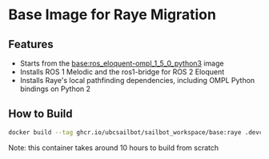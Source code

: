 # Base Image for Raye Migration

## Features

- Starts from the [base:ros_eloquent-ompl_1_5_0_python3](../) image
- Installs ROS 1 Melodic and the ros1-bridge for ROS 2 Eloquent
- Installs Raye's local pathfinding dependencies, including OMPL Python bindings on Python 2

## How to Build

```sh
docker build --tag ghcr.io/ubcsailbot/sailbot_workspace/base:raye .devcontainer/base/raye
```

Note: this container takes around 10 hours to build from scratch

